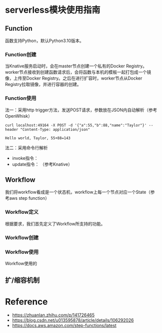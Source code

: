 # serverless模块使用指南

## Function
函数支持Python，默认Python3.10版本。
### Function创建
当Knative服务启动时，会在master节点创建一个私有的Docker Registry。worker节点接收到创建函数请求后，会将函数与本机的模板一起打包成一个镜像，上传至Docker Registry。之后在进行扩容时，worker节点从Docker Registry拉取镜像，并进行容器的创建。


### Function使用
法一：采用http trigger方法，发送POST请求，参数放在JSON内自动解析（参考OpenWhisk）
```
curl localhost:49164 -X POST -d '{"a":55,"b":88,"name":"Taylor"}' --header "Content-Type: application/json"

Hello world, Taylor, 55+88=143
```

法二：采用命令行解析
- invoke指令：
- update指令：
（参考Knative）


## Workflow
我们将workflow看成是一个状态机，workflow上每一个节点对应一个State（参考aws step function）
### Workflow定义
根据要求，我们首先定义了Workflow所支持的功能。




### Workflow创建

### Workflow使用
Workflow使用的

## 扩/缩容机制


# Reference
- https://zhuanlan.zhihu.com/p/141726465
- https://blog.csdn.net/u013595878/article/details/106292026
- https://docs.aws.amazon.com/step-functions/latest